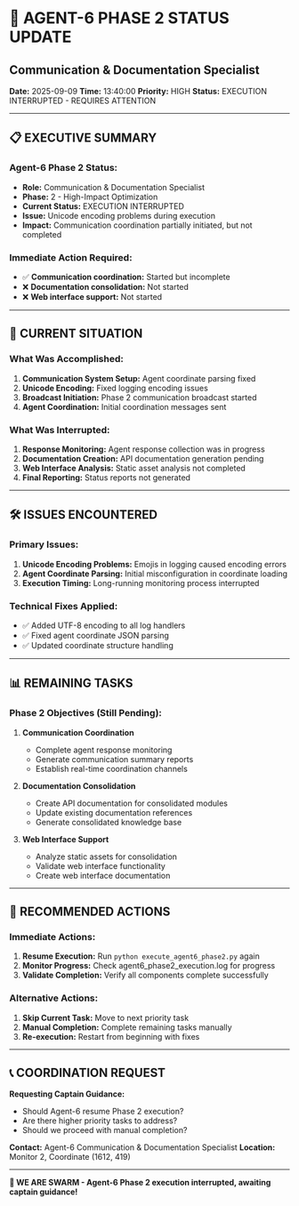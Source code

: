 # 🚨 **AGENT-6 PHASE 2 STATUS UPDATE**
## Communication & Documentation Specialist

**Date:** 2025-09-09
**Time:** 13:40:00
**Priority:** HIGH
**Status:** EXECUTION INTERRUPTED - REQUIRES ATTENTION

---

## 📋 **EXECUTIVE SUMMARY**

### **Agent-6 Phase 2 Status:**
- **Role:** Communication & Documentation Specialist
- **Phase:** 2 - High-Impact Optimization
- **Current Status:** EXECUTION INTERRUPTED
- **Issue:** Unicode encoding problems during execution
- **Impact:** Communication coordination partially initiated, but not completed

### **Immediate Action Required:**
- ✅ **Communication coordination:** Started but incomplete
- ❌ **Documentation consolidation:** Not started
- ❌ **Web interface support:** Not started

---

## 🚨 **CURRENT SITUATION**

### **What Was Accomplished:**
1. **Communication System Setup:** Agent coordinate parsing fixed
2. **Unicode Encoding:** Fixed logging encoding issues
3. **Broadcast Initiation:** Phase 2 communication broadcast started
4. **Agent Coordination:** Initial coordination messages sent

### **What Was Interrupted:**
1. **Response Monitoring:** Agent response collection was in progress
2. **Documentation Creation:** API documentation generation pending
3. **Web Interface Analysis:** Static asset analysis not completed
4. **Final Reporting:** Status reports not generated

---

## 🛠️ **ISSUES ENCOUNTERED**

### **Primary Issues:**
1. **Unicode Encoding Problems:** Emojis in logging caused encoding errors
2. **Agent Coordinate Parsing:** Initial misconfiguration in coordinate loading
3. **Execution Timing:** Long-running monitoring process interrupted

### **Technical Fixes Applied:**
- ✅ Added UTF-8 encoding to all log handlers
- ✅ Fixed agent coordinate JSON parsing
- ✅ Updated coordinate structure handling

---

## 📊 **REMAINING TASKS**

### **Phase 2 Objectives (Still Pending):**
1. **Communication Coordination**
   - Complete agent response monitoring
   - Generate communication summary reports
   - Establish real-time coordination channels

2. **Documentation Consolidation**
   - Create API documentation for consolidated modules
   - Update existing documentation references
   - Generate consolidated knowledge base

3. **Web Interface Support**
   - Analyze static assets for consolidation
   - Validate web interface functionality
   - Create web interface documentation

---

## 🎯 **RECOMMENDED ACTIONS**

### **Immediate Actions:**
1. **Resume Execution:** Run `python execute_agent6_phase2.py` again
2. **Monitor Progress:** Check agent6_phase2_execution.log for progress
3. **Validate Completion:** Verify all components complete successfully

### **Alternative Actions:**
1. **Skip Current Task:** Move to next priority task
2. **Manual Completion:** Complete remaining tasks manually
3. **Re-execution:** Restart from beginning with fixes

---

## 📞 **COORDINATION REQUEST**

**Requesting Captain Guidance:**
- Should Agent-6 resume Phase 2 execution?
- Are there higher priority tasks to address?
- Should we proceed with manual completion?

**Contact:** Agent-6 Communication & Documentation Specialist
**Location:** Monitor 2, Coordinate (1612, 419)

---

**🐝 WE ARE SWARM - Agent-6 Phase 2 execution interrupted, awaiting captain guidance!**
